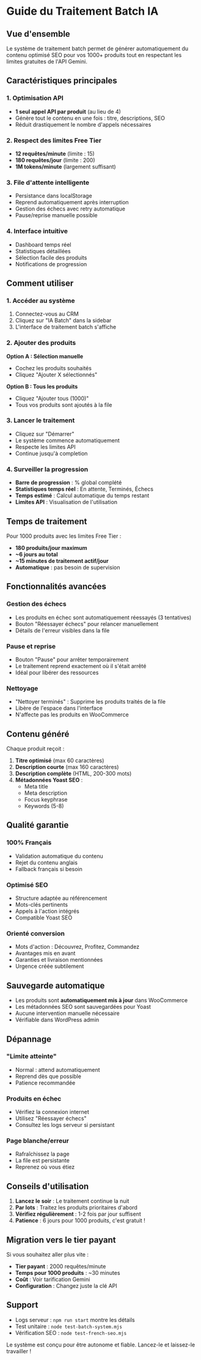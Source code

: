 # Guide du Traitement Batch IA

## Vue d'ensemble

Le système de traitement batch permet de générer automatiquement du contenu optimisé SEO pour vos 1000+ produits tout en respectant les limites gratuites de l'API Gemini.

## Caractéristiques principales

### 1. **Optimisation API**
- **1 seul appel API par produit** (au lieu de 4)
- Génère tout le contenu en une fois : titre, descriptions, SEO
- Réduit drastiquement le nombre d'appels nécessaires

### 2. **Respect des limites Free Tier**
- **12 requêtes/minute** (limite : 15)
- **180 requêtes/jour** (limite : 200)
- **1M tokens/minute** (largement suffisant)

### 3. **File d'attente intelligente**
- Persistance dans localStorage
- Reprend automatiquement après interruption
- Gestion des échecs avec retry automatique
- Pause/reprise manuelle possible

### 4. **Interface intuitive**
- Dashboard temps réel
- Statistiques détaillées
- Sélection facile des produits
- Notifications de progression

## Comment utiliser

### 1. Accéder au système
1. Connectez-vous au CRM
2. Cliquez sur "IA Batch" dans la sidebar
3. L'interface de traitement batch s'affiche

### 2. Ajouter des produits
**Option A : Sélection manuelle**
- Cochez les produits souhaités
- Cliquez "Ajouter X sélectionnés"

**Option B : Tous les produits**
- Cliquez "Ajouter tous (1000)"
- Tous vos produits sont ajoutés à la file

### 3. Lancer le traitement
- Cliquez sur "Démarrer"
- Le système commence automatiquement
- Respecte les limites API
- Continue jusqu'à completion

### 4. Surveiller la progression
- **Barre de progression** : % global complété
- **Statistiques temps réel** : En attente, Terminés, Échecs
- **Temps estimé** : Calcul automatique du temps restant
- **Limites API** : Visualisation de l'utilisation

## Temps de traitement

Pour 1000 produits avec les limites Free Tier :
- **180 produits/jour maximum**
- **~6 jours au total**
- **~15 minutes de traitement actif/jour**
- **Automatique** : pas besoin de supervision

## Fonctionnalités avancées

### Gestion des échecs
- Les produits en échec sont automatiquement réessayés (3 tentatives)
- Bouton "Réessayer échecs" pour relancer manuellement
- Détails de l'erreur visibles dans la file

### Pause et reprise
- Bouton "Pause" pour arrêter temporairement
- Le traitement reprend exactement où il s'était arrêté
- Idéal pour libérer des ressources

### Nettoyage
- "Nettoyer terminés" : Supprime les produits traités de la file
- Libère de l'espace dans l'interface
- N'affecte pas les produits en WooCommerce

## Contenu généré

Chaque produit reçoit :
1. **Titre optimisé** (max 60 caractères)
2. **Description courte** (max 160 caractères)
3. **Description complète** (HTML, 200-300 mots)
4. **Métadonnées Yoast SEO** :
   - Meta title
   - Meta description
   - Focus keyphrase
   - Keywords (5-8)

## Qualité garantie

### 100% Français
- Validation automatique du contenu
- Rejet du contenu anglais
- Fallback français si besoin

### Optimisé SEO
- Structure adaptée au référencement
- Mots-clés pertinents
- Appels à l'action intégrés
- Compatible Yoast SEO

### Orienté conversion
- Mots d'action : Découvrez, Profitez, Commandez
- Avantages mis en avant
- Garanties et livraison mentionnées
- Urgence créée subtilement

## Sauvegarde automatique

- Les produits sont **automatiquement mis à jour** dans WooCommerce
- Les métadonnées SEO sont sauvegardées pour Yoast
- Aucune intervention manuelle nécessaire
- Vérifiable dans WordPress admin

## Dépannage

### "Limite atteinte"
- Normal : attend automatiquement
- Reprend dès que possible
- Patience recommandée

### Produits en échec
- Vérifiez la connexion internet
- Utilisez "Réessayer échecs"
- Consultez les logs serveur si persistant

### Page blanche/erreur
- Rafraîchissez la page
- La file est persistante
- Reprenez où vous étiez

## Conseils d'utilisation

1. **Lancez le soir** : Le traitement continue la nuit
2. **Par lots** : Traitez les produits prioritaires d'abord
3. **Vérifiez régulièrement** : 1-2 fois par jour suffisent
4. **Patience** : 6 jours pour 1000 produits, c'est gratuit !

## Migration vers le tier payant

Si vous souhaitez aller plus vite :
- **Tier payant** : 2000 requêtes/minute
- **Temps pour 1000 produits** : ~30 minutes
- **Coût** : Voir tarification Gemini
- **Configuration** : Changez juste la clé API

## Support

- Logs serveur : `npm run start` montre les détails
- Test unitaire : `node test-batch-system.mjs`
- Vérification SEO : `node test-french-seo.mjs`

Le système est conçu pour être autonome et fiable. Lancez-le et laissez-le travailler !